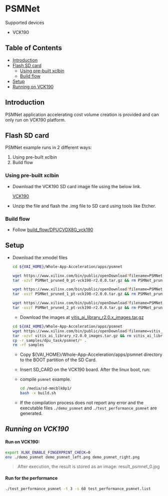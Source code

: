 # PSMNet
Supported devices
- VCK190

## Table of Contents

- [Introduction](#Introduction)
- [Flash SD card](#Flash-SD-card)
  - [Using pre-built xclbin](#Using-pre-built-xclbin)
  - [Build flow](#Build-flow)
- [Setup](#Setup)
- [Running on VCK190](#Running-on-VCK190)

## Introduction
PSMNet application accelerating cost volume creation is provided and can only run on VCK190 platform.

## Flash SD card
PSMNet example runs in 2 different ways:
1. Using pre-built xclbin
1. Build flow

### **Using pre-built xclbin**

* Download the VCK190 SD card image file using the below link.

    [VCK190](https://www.xilinx.com/bin/public/openDownload?filename=waa_vck190_costV21_2_sd_card_vai2.0.tar.gz)

* Unzip the file and flash the .img file to SD card using tools like Etcher.

### **Build flow**

* Follow [build_flow/DPUCVDX8G_vck190](./build_flow/DPUCVDX8G_vck190/README.md)

## **Setup**

* Download the xmodel files
  ```sh
  cd ${VAI_HOME}/Whole-App-Acceleration/apps/psmnet

  wget https://www.xilinx.com/bin/public/openDownload?filename=PSMNet_pruned_0_pt-vck190-r2.0.0.tar.gz -O PSMNet_pruned_0_pt-vck190-r2.0.0.tar.gz
  tar -xzvf PSMNet_pruned_0_pt-vck190-r2.0.0.tar.gz && rm PSMNet_pruned_0_pt-vck190-r2.0.0.tar.gz

  wget https://www.xilinx.com/bin/public/openDownload?filename=PSMNet_pruned_1_pt-vck190-r2.0.0.tar.gz -O PSMNet_pruned_1_pt-vck190-r2.0.0.tar.gz
  tar -xvzf PSMNet_pruned_1_pt-vck190-r2.0.0.tar.gz && rm PSMNet_pruned_1_pt-vck190-r2.0.0.tar.gz

  wget https://www.xilinx.com/bin/public/openDownload?filename=PSMNet_pruned_2_pt-vck190-r2.0.0.tar.gz -O PSMNet_pruned_2_pt-vck190-r2.0.0.tar.gz
  tar -xvzf PSMNet_pruned_2_pt-vck190-r2.0.0.tar.gz && rm PSMNet_pruned_2_pt-vck190-r2.0.0.tar.gz
  ```

  * Download the images at [vitis_ai_library_r2.0.x_images.tar.gz](https://www.xilinx.com/bin/public/openDownload?filename=vitis_ai_library_r2.0.0_images.tar.gz)
  ```sh
  cd ${VAI_HOME}/Whole-App-Acceleration/apps/psmnet
  wget https://www.xilinx.com/bin/public/openDownload?filename=vitis_ai_library_r2.0.0_images.tar.gz -O vitis_ai_library_r2.0.0_images.tar.gz
  tar -xzvf vitis_ai_library_r2.0.0_images.tar.gz && rm vitis_ai_library_r2.0.0_images.tar.gz
  cp -r samples/dpu_task/psmnet/* .
  rm -rf samples
  ```

  * Copy ${VAI_HOME}/Whole-App-Acceleration/apps/psmnet directory to the BOOT partition of the SD Card.

  * Insert SD_CARD on the VCK190 board. After the linux boot, run:

  * compile `psmnet` example.
    ```sh
    cd /media/sd-mmcblk0p1/
    bash -x build.sh
    ```

  * If the compilation process does not report any error and the executable files `./demo_psmnet` and `./test_performance_psmnet` are generated.

## *Running on **VCK190***

#### Run on VCK190:
```sh
export XLNX_ENABLE_FINGERPRINT_CHECK=0
env ./demo_psmnet demo_psmnet_left.png demo_psmnet_right.png
```
> After execution, the result is stored as an image: result_psmnet_0.jpg

#### Run for the performance
```sh
./test_performance_psmnet -t 3 -s 60 test_performance_psmnet.list
```
